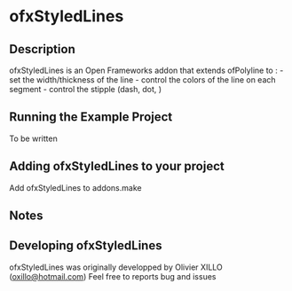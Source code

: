 ofxStyledLines
==============

Description
-----------

ofxStyledLines is an Open Frameworks addon that extends ofPolyline to :
    - set the width/thickness of the line
    - control the colors of the line on each segment
    - control the stipple (dash, dot, )



Running the Example Project
---------------------------

To be written



Adding ofxStyledLines to your project
-----------------------------------

Add ofxStyledLines to addons.make 

Notes
-----

Developing ofxStyledLines
-----------------------

ofxStyledLines was originally developped by Olivier XILLO (oxillo@hotmail.com)
Feel free to reports bug and issues 
